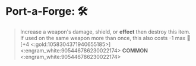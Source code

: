 # **Port-a-Forge**: 🛠️ 
> Increase a weapon's damage, shield, or __effect__ then destroy this item. If used on the same weapon more than once, this also costs -1 max 🔷 [+4 <:gold:1058304371940655185>]
<:engram_white:905446786230022174> __COMMON__ <:engram_white:905446786230022174>
